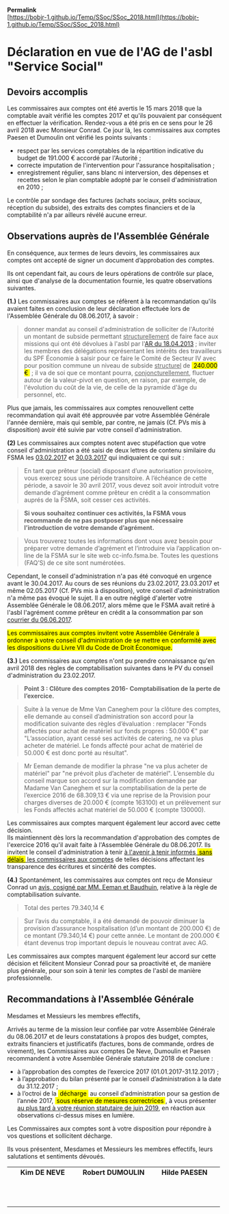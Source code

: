 <link rel="stylesheet" href="Ulysses.css">

**Permalink**  
[https://bobjr-1.github.io/Temp/SSoc/SSoc_2018.html](https://bobjr-1.github.io/Temp/SSoc/SSoc_2018.html)

# Déclaration en vue de l'AG de l'asbl "Service Social"

## Devoirs accomplis

Les commissaires aux comptes ont été avertis le 15 mars 2018 que la comptable avait vérifié les comptes 2017 et qu'ils pouvaient par conséquent en effectuer la vérification. Rendez-vous a été pris en ce sens pour le 26 avril 2018 avec Monsieur Conrad.
Ce jour là, les commissaires aux comptes Paesen et Dumoulin ont vérifié les points suivants :

* respect par les services comptables de la répartition indicative du budget de 191.000 &euro; accordé par l'Autorité ;  
* correcte imputation de l'intervention pour l'assurance hospitalisation ;  
* enregistrement régulier, sans blanc ni interversion, des dépenses et recettes selon le plan comptable adopté par le conseil d'administration en 2010 ;  

Le contrôle par sondage des factures (achats sociaux, prêts sociaux, réception du subside), des extraits des comptes financiers et de la comptabilité n'a par ailleurs révélé aucune erreur.

## Observations auprès de l'Assemblée Générale

En conséquence, aux termes de leurs devoirs, les commissaires aux comptes ont accepté de signer un document d’approbation des comptes.

Ils ont cependant fait, au cours de leurs opérations de contrôle sur place, ainsi que d'analyse de la documentation fournie, les quatre observations suivantes.

**(1.)** Les commissaires aux comptes se réfèrent à la recommandation qu'ils avaient faites en conclusion de leur déclaration effectuée lors de l'Assemblée Générale du 08.06.2017, à savoir :

> donner mandat au conseil d'administration de solliciter de l'Autorité un montant de subside permettant <u>structurellement</u> de faire face aux missions qui ont été dévolues à l'asbl par l'[AR du 18.04.2013](AR_20130418.pdf) ; inviter les membres des délégations représentant les intérêts des travailleurs du SPF &Eacute;conomie à saisir pour ce faire le Comité de Secteur IV avec pour position commune un niveau de subside <u>structurel</u> de <mark>&nbsp;240.000 &euro;&nbsp;</mark> ; il va de soi que ce montant pourra, <u>conjoncturellement</u>, fluctuer autour de la valeur-pivot en question, en raison, par exemple, de l'évolution du coût de la vie, de celle de la pyramide d'âge du personnel, etc.</span>

Plus que jamais, les commissaires aux comptes renouvellent cette recommandation qui avait été approuvée par votre Assemblée Générale l'année dernière, mais qui semble, par contre, ne jamais (Cf. PVs mis à disposition) avoir été suivie par votre conseil d'administration.

**(2)** Les commissaires aux comptes notent avec stupéfaction que votre conseil d'administration a été saisi de deux lettres de contenu similaire du FSMA les [03.02.2017](20170203_FSMA.pdf) et [30.03.2017](20170330_FSMA.pdf) qui indiquaient ce qui suit :

> En tant que prêteur (social) disposant d’une autorisation provisoire, vous exercez sous une période transitoire. A l’échéance de cette période, a savoir le 30 avril 2017, vous devez soit avoir introduit votre demande d’agrément comme prêteur en crédit a la consommation auprés de la FSMA, soit cesser ces activités.

> **Si vous souhaitez continuer ces activités, la FSMA vous recommande de ne pas postposer plus que nécessaire l’introduction de votre demande d’agrément.**

> Vous trouverez toutes les informations dont vous avez besoin pour préparer votre demande d’agrément et l’introduire via l’application on-line de la FSMA sur le site web cc-info.fsma.be. Toutes les questions (FAQ’S) de ce site sont numérotées.

Cependant, le conseil d'administration n'a pas été convoqué en urgence avant le 30.04.2017. Au cours de ses réunions du 23.02.2017, 23.03.2017 et même 02.05.2017 (Cf. PVs mis à disposition), votre conseil d'administration n'a même pas évoqué le sujet. Il a en outre négligé d'alerter votre Assemblée Générale le 08.06.2017, alors même que le FSMA avait retiré à l'asbl l'agrément comme prêteur en crédit a la consommation par son [courrier du 06.06.2017](20170606_FSMA.pdf).

<mark>Les commissaires aux comptes invitent votre Assemblée Générale à ordonner à votre conseil d'administration de se mettre en conformité avec les dispositions du Livre VII du Code de Droit &Eacute;conomique.</mark>

**(3.)** Les commissaires aux comptes n'ont pu prendre connaissance qu'en avril 2018 des règles de comptabilisation suivantes dans le PV du conseil d'administration du 23.02.2017.

> **Point 3 : Clôture des comptes 2016- Comptabilisation de la perte de l’exercice.**

> Suite à la venue de Mme Van Caneghem pour la clôture des comptes, elle demande au conseil d’administration son accord pour la modification suivante des règles d’évaluation : remplacer "Fonds affectés pour achat de matériel sur fonds propres : 50.000 &euro;" par "L’association, ayant cessé ses activités de catering, ne va plus acheter de matériel. Le fonds affecté pour achat de matériel de 50.000 &euro; est donc porté au résultat".

> Mr Eeman demande de modifier la phrase "ne va plus acheter de matériel" par "ne prévoit plus d’acheter de matériel". L’ensemble du conseil marque son accord sur la modification demandée par Madame Van Caneghem et sur la comptabilisation de la perte de l’exercice 2016 de 68.309,13 &euro; via une reprise de la Provision pour charges diverses de 20.000 &euro; (compte 163100) et un prélèvement sur les Fonds affectés achat matériel de 50.000 &euro; (compte 130000). 

Les commissaires aux comptes marquent également leur accord avec cette décision.  
Ils maintiennent dès lors la recommandation d'approbation des comptes de l'exercice 2016 qu'il avait faite à l'Assemblée Générale du 08.06.2017. Ils invitent le conseil d'administration à tenir <u>à l'avenir à tenir informés <mark>&nbsp;sans délais&nbsp;</mark> les commissaires aux comptes</u> de telles décisions affectant les transparence des écritures et sincérité des comptes.

**(4.)** Spontanément, les commissaires aux comptes ont reçu de Monsieur Conrad un [avis, cosigné par MM. Eeman et Baudhuin](utilisation_fonds_propres.pdf), relative à la règle de comptabilisation suivante.

> Total des pertes 79.340,14 &euro;

> Sur l’avis du comptable, il a été demandé de pouvoir diminuer la provision d’assurance hospitalisation (d’un montant de 200.000 &euro;) de ce montant (79.340,14 &euro;) pour cette année. Le montant de 200.000 &euro; étant devenus trop important depuis le nouveau contrat avec AG.

Les commissaires aux comptes marquent également leur accord sur cette décision et félicitent Monsieur Conrad pour sa proactivité et, de manière plus générale, pour son soin à tenir les comptes de l'asbl de manière professionnelle.

## Recommandations à l'Assemblée Générale

Mesdames et Messieurs les membres effectifs,

Arrivés au terme de la mission leur confiée par votre Assemblée Générale du 08.06.2017 et de leurs constatations à propos des budget, comptes, extraits financiers et justificatifs (factures, bons de commande, ordres de virement), les Commissaires aux comptes De Neve, Dumoulin et Paesen recommandent à votre Assemblée Générale statutaire 2018 de conclure :

* à l’approbation des comptes de l’exercice 2017 (01.01.2017-31.12.2017) ;
* à l’approbation du bilan présenté par le conseil d’administration à la date du 31.12.2017 ;
* à l’octroi de la <mark>&nbsp;décharge&nbsp;</mark> au conseil d’administration pour sa gestion de l’année 2017, <mark>&nbsp;sous réserve de mesures correctrices&nbsp;</mark>, à vous présenter <u>au plus tard à votre réunion statutaire de juin 2019</u>, en réaction aux observations ci-dessus mises en lumière.

Les Commissaires aux comptes sont à votre disposition pour répondre à vos questions et sollicitent décharge.

Ils vous présentent, Mesdames et Messieurs les membres effectifs, leurs salutations et sentiments dévoués. 

<table>
<tr align="center">
<td width="150px"><b>Kim DE NEVE</b></td><td width="150px"><b>Robert DUMOULIN</b></td><td width="150px"><b>Hilde PAESEN</b></td>
</tr>
<tr>
<td>&nbsp;<br>&nbsp;<br>&nbsp;</td><td>&nbsp;</td><td>&nbsp;</td>
</tr>
</table>